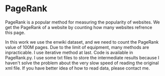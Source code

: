 # PageRank

PageRank is a popular method for measuring the popularity of websites. We get
the PageRank of a website by counting how many websites refrence this page.

In this work we use the enwiki dataset, and we need to count the PageRank value
of 100M pages. Due to the limit of equipment, many methods are inpracticable. 
I use iterative method at last. Code is available in PageRank.py. I use some txt 
files to store the intermediate results because I haven't solve the problem about 
the very slow speed of reading the original xml file. If you have better idea of 
how to read data, please contact me.